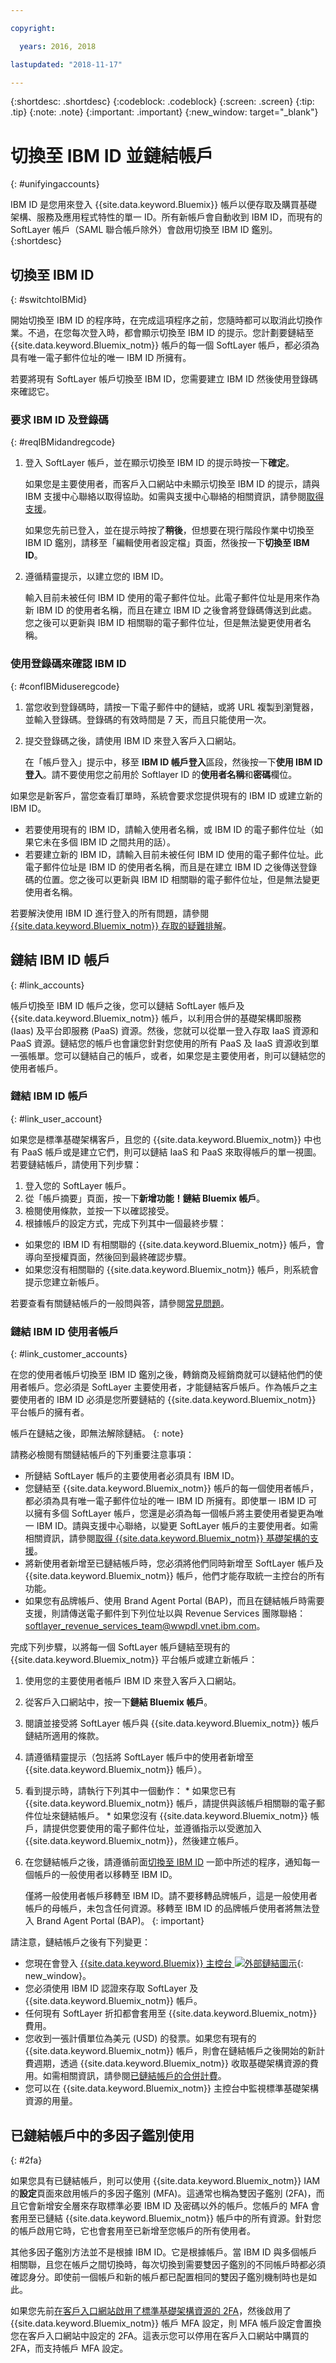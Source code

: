 ```yaml
---

copyright:

  years: 2016, 2018

lastupdated: "2018-11-17"

---
```


{:shortdesc: .shortdesc}
{:codeblock: .codeblock}
{:screen: .screen}
{:tip: .tip}
{:note: .note}
{:important: .important}
{:new_window: target="_blank"}

# 切換至 IBM ID 並鏈結帳戶
{: #unifyingaccounts}

IBM ID 是您用來登入 {{site.data.keyword.Bluemix}} 帳戶以便存取及購買基礎架構、服務及應用程式特性的單一 ID。所有新帳戶會自動收到 IBM ID，而現有的 SoftLayer 帳戶（SAML 聯合帳戶除外）會啟用切換至 IBM ID 鑑別。
{:shortdesc}

## 切換至 IBM ID
{: #switchtoIBMid}

開始切換至 IBM ID 的程序時，在完成這項程序之前，您隨時都可以取消此切換作業。不過，在您每次登入時，都會顯示切換至 IBM ID 的提示。您計劃要鏈結至 {{site.data.keyword.Bluemix_notm}} 帳戶的每一個 SoftLayer 帳戶，都必須為具有唯一電子郵件位址的唯一 IBM ID 所擁有。

若要將現有 SoftLayer 帳戶切換至 IBM ID，您需要建立 IBM ID 然後使用登錄碼來確認它。

### 要求 IBM ID 及登錄碼
{: #reqIBMidandregcode}

1. 登入 SoftLayer 帳戶，並在顯示切換至 IBM ID 的提示時按一下**確定**。

   如果您是主要使用者，而客戶入口網站中未顯示切換至 IBM ID 的提示，請與 IBM 支援中心聯絡以取得協助。如需與支援中心聯絡的相關資訊，請參閱[取得支援](/docs/get-support/howtogetsupport.html#getting-customer-support)。

   如果您先前已登入，並在提示時按了**稍後**，但想要在現行階段作業中切換至 IBM ID 鑑別，請移至「編輯使用者設定檔」頁面，然後按一下**切換至 IBM ID**。

2. 遵循精靈提示，以建立您的 IBM ID。

   輸入目前未被任何 IBM ID 使用的電子郵件位址。此電子郵件位址是用來作為新 IBM ID 的使用者名稱，而且在建立 IBM ID 之後會將登錄碼傳送到此處。您之後可以更新與 IBM ID 相關聯的電子郵件位址，但是無法變更使用者名稱。

### 使用登錄碼來確認 IBM ID
{: #confIBMiduseregcode}

1. 當您收到登錄碼時，請按一下電子郵件中的鏈結，或將 URL 複製到瀏覽器，並輸入登錄碼。登錄碼的有效時間是 7 天，而且只能使用一次。

2. 提交登錄碼之後，請使用 IBM ID 來登入客戶入口網站。

   在「帳戶登入」提示中，移至 **IBM ID 帳戶登入**區段，然後按一下**使用 IBM ID 登入**。請不要使用您之前用於 Softlayer ID 的**使用者名稱**和**密碼**欄位。

如果您是新客戶，當您查看訂單時，系統會要求您提供現有的 IBM ID 或建立新的 IBM ID。
  * 若要使用現有的 IBM ID，請輸入使用者名稱，或 IBM ID 的電子郵件位址（如果它未在多個 IBM ID 之間共用的話）。
  * 若要建立新的 IBM ID，請輸入目前未被任何 IBM ID 使用的電子郵件位址。此電子郵件位址是 IBM ID 的使用者名稱，而且是在建立 IBM ID 之後傳送登錄碼的位置。您之後可以更新與 IBM ID 相關聯的電子郵件位址，但是無法變更使用者名稱。

若要解決使用 IBM ID 進行登入的所有問題，請參閱 [{{site.data.keyword.Bluemix_notm}} 存取的疑難排解](/docs/account/ts_accessing.html#accessing)。


## 鏈結 IBM ID 帳戶
{: #link_accounts}

帳戶切換至 IBM ID 帳戶之後，您可以鏈結 SoftLayer 帳戶及 {{site.data.keyword.Bluemix_notm}} 帳戶，以利用合併的基礎架構即服務 (Iaas) 及平台即服務 (PaaS) 資源。然後，您就可以從單一登入存取 IaaS 資源和 PaaS 資源。鏈結您的帳戶也會讓您針對您使用的所有 PaaS 及 IaaS 資源收到單一張帳單。您可以鏈結自己的帳戶，或者，如果您是主要使用者，則可以鏈結您的使用者帳戶。

### 鏈結 IBM ID 帳戶
{: #link_user_account}

如果您是標準基礎架構客戶，且您的 {{site.data.keyword.Bluemix_notm}} 中也有 PaaS 帳戶或是建立它們，則可以鏈結 IaaS 和 PaaS 來取得帳戶的單一視圖。若要鏈結帳戶，請使用下列步驟：
1. 登入您的 SoftLayer 帳戶。
2. 從「帳戶摘要」頁面，按一下**新增功能！鏈結 Bluemix 帳戶**。
3. 檢閱使用條款，並按一下以確認接受。
4. 根據帳戶的設定方式，完成下列其中一個最終步驟：
  * 如果您的 IBM ID 有相關聯的 {{site.data.keyword.Bluemix_notm}} 帳戶，會導向至授權頁面，然後回到最終確認步驟。
  * 如果您沒有相關聯的 {{site.data.keyword.Bluemix_notm}} 帳戶，則系統會提示您建立新帳戶。

若要查看有關鏈結帳戶的一般問與答，請參閱[常見問題](/docs/account/account_faq.html#al_login)。

### 鏈結 IBM ID 使用者帳戶
{: #link_customer_accounts}

在您的使用者帳戶切換至 IBM ID 鑑別之後，轉銷商及經銷商就可以鏈結他們的使用者帳戶。您必須是 SoftLayer 主要使用者，才能鏈結客戶帳戶。作為帳戶之主要使用者的 IBM ID 必須是您所要鏈結的 {{site.data.keyword.Bluemix_notm}} 平台帳戶的擁有者。 

帳戶在鏈結之後，即無法解除鏈結。
{: note}

請務必檢閱有關鏈結帳戶的下列重要注意事項：

  * 所鏈結 SoftLayer 帳戶的主要使用者必須具有 IBM ID。
  * 您鏈結至 {{site.data.keyword.Bluemix_notm}} 帳戶的每一個使用者帳戶，都必須為具有唯一電子郵件位址的唯一 IBM ID 所擁有。即使單一 IBM ID 可以擁有多個 SoftLayer 帳戶，您還是必須為每一個帳戶將主要使用者變更為唯一 IBM ID。請與支援中心聯絡，以變更 SoftLayer 帳戶的主要使用者。如需相關資訊，請參閱[取得 {{site.data.keyword.Bluemix_notm}} 基礎架構的支援](/docs/customer-portal/cpsupport.html)。
  * 將新使用者新增至已鏈結帳戶時，您必須將他們同時新增至 SoftLayer 帳戶及 {{site.data.keyword.Bluemix_notm}} 帳戶，他們才能存取統一主控台的所有功能。
  * 如果您有品牌帳戶、使用 Brand Agent Portal (BAP)，而且在鏈結帳戶時需要支援，則請傳送電子郵件到下列位址以與 Revenue Services 團隊聯絡：softlayer_revenue_services_team@wwpdl.vnet.ibm.com。

完成下列步驟，以將每一個 SoftLayer 帳戶鏈結至現有的 {{site.data.keyword.Bluemix_notm}} 平台帳戶或建立新帳戶：

   1. 使用您的主要使用者帳戶 IBM ID 來登入客戶入口網站。
   2. 從客戶入口網站中，按一下**鏈結 Bluemix 帳戶**。
   3. 閱讀並接受將 SoftLayer 帳戶與 {{site.data.keyword.Bluemix_notm}} 帳戶鏈結所適用的條款。
   4. 請遵循精靈提示（包括將 SoftLayer 帳戶中的使用者新增至 {{site.data.keyword.Bluemix_notm}} 帳戶）。
   5. 看到提示時，請執行下列其中一個動作：
     * 如果您已有 {{site.data.keyword.Bluemix_notm}} 帳戶，請提供與該帳戶相關聯的電子郵件位址來鏈結帳戶。
     * 如果您沒有 {{site.data.keyword.Bluemix_notm}} 帳戶，請提供您要使用的電子郵件位址，並遵循指示以受邀加入 {{site.data.keyword.Bluemix_notm}}，然後建立帳戶。
   6. 在您鏈結帳戶之後，請遵循前面[切換至 IBM ID](/docs/account/softlayerlink.html#switchtoIBMid) 一節中所述的程序，通知每一個帳戶的一般使用者以移轉至 IBM ID。

      僅將一般使用者帳戶移轉至 IBM ID。請不要移轉品牌帳戶，這是一般使用者帳戶的母帳戶，未包含任何資源。移轉至 IBM ID 的品牌帳戶使用者將無法登入 Brand Agent Portal (BAP)。
      {: important}

請注意，鏈結帳戶之後有下列變更：
  
  * 您現在會登入 [{{site.data.keyword.Bluemix}} 主控台 ![外部鏈結圖示](../icons/launch-glyph.svg)](https://cloud.ibm.com){: new_window}。
  * 您必須使用 IBM ID 認證來存取 SoftLayer 及 {{site.data.keyword.Bluemix_notm}} 帳戶。
  * 任何現有 SoftLayer 折扣都會套用至 {{site.data.keyword.Bluemix_notm}} 費用。
  * 您收到一張計價單位為美元 (USD) 的發票。如果您有現有的 {{site.data.keyword.Bluemix_notm}} 帳戶，則會在鏈結帳戶之後開始的新計費週期，透過 {{site.data.keyword.Bluemix_notm}} 收取基礎架構資源的費用。如需相關資訊，請參閱[已鏈結帳戶的合併計費](/docs/customer-portal/linking_accounts.html)。
  * 您可以在 {{site.data.keyword.Bluemix_notm}} 主控台中監視標準基礎架構資源的用量。

## 已鏈結帳戶中的多因子鑑別使用
{: #2fa}

如果您具有已鏈結帳戶，則可以使用 {{site.data.keyword.Bluemix_notm}} IAM 的**設定**頁面來啟用帳戶的多因子鑑別 (MFA)。這通常也稱為雙因子鑑別 (2FA)，而且它會新增安全層來存取標準必要 IBM ID 及密碼以外的帳戶。您帳戶的 MFA 會套用至已鏈結 {{site.data.keyword.Bluemix_notm}} 帳戶中的所有資源。針對您的帳戶啟用它時，它也會套用至已新增至您帳戶的所有使用者。

其他多因子鑑別方法並不是根據 IBM ID。它是根據帳戶。當 IBM ID 與多個帳戶相關聯，且您在帳戶之間切換時，每次切換到需要雙因子鑑別的不同帳戶時都必須確認身分。即使前一個帳戶和新的帳戶都已配置相同的雙因子鑑別機制時也是如此。

如果您先前[在客戶入口網站啟用了標準基礎架構資源的 2FA](/docs/customer-portal/cpenable2fa.html#customerportal_2fa)，然後啟用了 {{site.data.keyword.Bluemix_notm}} 帳戶 MFA 設定，則 MFA 帳戶設定會置換您在客戶入口網站中設定的 2FA。這表示您可以停用在客戶入口網站中購買的 2FA，而支持帳戶 MFA 設定。 
